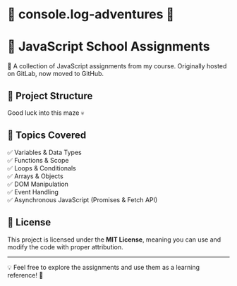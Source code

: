 # 🧩 console.log-adventures 🧩

# 🎯 JavaScript School Assignments

🚀 A collection of JavaScript assignments from my course. Originally hosted on GitLab, now moved to GitHub.

## 📂 Project Structure
Good luck into this maze 💀

## 🔧 Topics Covered
✅ Variables & Data Types  
✅ Functions & Scope  
✅ Loops & Conditionals  
✅ Arrays & Objects  
✅ DOM Manipulation  
✅ Event Handling  
✅ Asynchronous JavaScript (Promises & Fetch API)  

## 📜 License
This project is licensed under the **MIT License**, meaning you can use and modify the code with proper attribution.

---
💡 Feel free to explore the assignments and use them as a learning reference! 🚀
